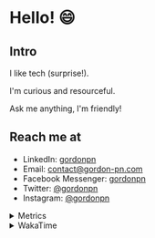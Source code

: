 # Hello! 😄

## Intro

I like tech (surprise!).

I'm curious and resourceful.

Ask me anything, I'm friendly!

## Reach me at

- LinkedIn: [gordonpn](https://www.linkedin.com/in/gordonpn/)
- Email: [contact@gordon-pn.com](mailto:contact@gordon-pn.com)
- Facebook Messenger: [gordonpn](https://www.messenger.com/t/Gordonpn)
- Twitter: [@gordonpn](https://twitter.com/Gordonpn)
- Instagram: [@gordonpn](https://www.instagram.com/gordonpn/)

<details>
  <summary>Metrics</summary>

  <img align="center" src="https://github.com/gordonpn/gordonpn/blob/master/github-metrics.svg" alt="GitHub Metrics">

</details>

<details>
  <summary>WakaTime</summary>

  <!--START_SECTION:waka-->
📊 **This Week I Spent My Time On** 

```text
💬 Programming Languages: 
Java                     4 hrs 11 mins       ████████████████████░░░░░   79.27 % 
XML                      34 mins             ███░░░░░░░░░░░░░░░░░░░░░░   10.86 % 
Makefile                 21 mins             ██░░░░░░░░░░░░░░░░░░░░░░░   06.90 % 
Brazil Dependency Config 9 mins              █░░░░░░░░░░░░░░░░░░░░░░░░   02.96 % 
Text                     0 secs              ░░░░░░░░░░░░░░░░░░░░░░░░░   00.01 % 

🔥 Editors: 
IntelliJ IDEA            5 hrs 16 mins       █████████████████████████   100.00 % 
```


 Last Updated on 07/11/2024 16:26:13 UTC
<!--END_SECTION:waka-->
</details>

